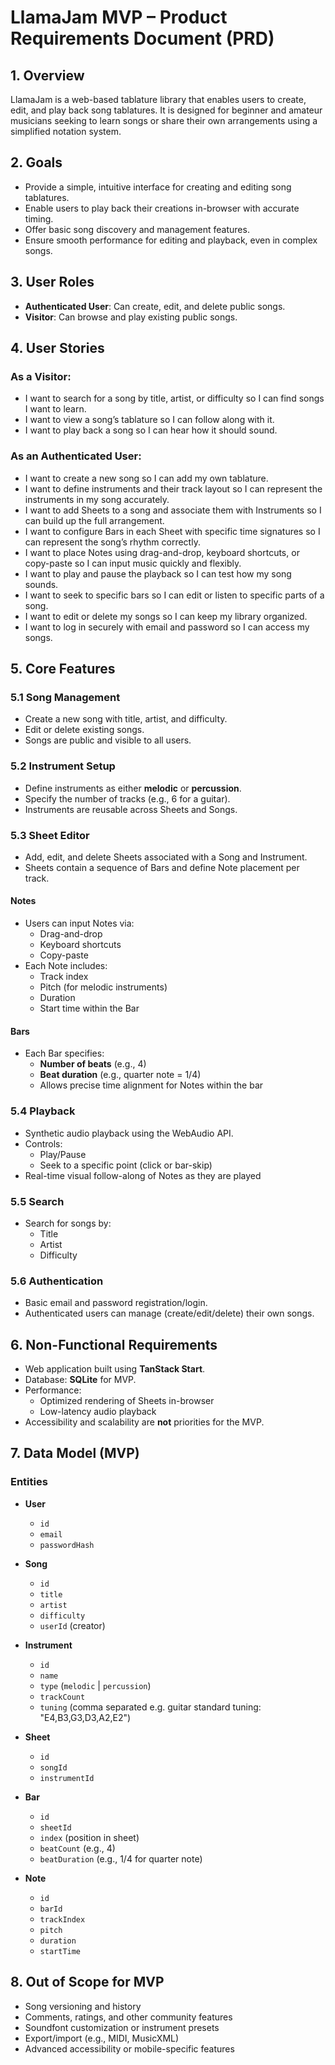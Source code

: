 # LlamaJam MVP – Product Requirements Document (PRD)

## 1. Overview

LlamaJam is a web-based tablature library that enables users to create, edit, and play back song tablatures. It is designed for beginner and amateur musicians seeking to learn songs or share their own arrangements using a simplified notation system.

## 2. Goals

- Provide a simple, intuitive interface for creating and editing song tablatures.
- Enable users to play back their creations in-browser with accurate timing.
- Offer basic song discovery and management features.
- Ensure smooth performance for editing and playback, even in complex songs.

## 3. User Roles

- **Authenticated User**: Can create, edit, and delete public songs.
- **Visitor**: Can browse and play existing public songs.

## 4. User Stories

### As a Visitor:

- I want to search for a song by title, artist, or difficulty so I can find songs I want to learn.
- I want to view a song’s tablature so I can follow along with it.
- I want to play back a song so I can hear how it should sound.

### As an Authenticated User:

- I want to create a new song so I can add my own tablature.
- I want to define instruments and their track layout so I can represent the instruments in my song accurately.
- I want to add Sheets to a song and associate them with Instruments so I can build up the full arrangement.
- I want to configure Bars in each Sheet with specific time signatures so I can represent the song’s rhythm correctly.
- I want to place Notes using drag-and-drop, keyboard shortcuts, or copy-paste so I can input music quickly and flexibly.
- I want to play and pause the playback so I can test how my song sounds.
- I want to seek to specific bars so I can edit or listen to specific parts of a song.
- I want to edit or delete my songs so I can keep my library organized.
- I want to log in securely with email and password so I can access my songs.

## 5. Core Features

### 5.1 Song Management

- Create a new song with title, artist, and difficulty.
- Edit or delete existing songs.
- Songs are public and visible to all users.

### 5.2 Instrument Setup

- Define instruments as either **melodic** or **percussion**.
- Specify the number of tracks (e.g., 6 for a guitar).
- Instruments are reusable across Sheets and Songs.

### 5.3 Sheet Editor

- Add, edit, and delete Sheets associated with a Song and Instrument.
- Sheets contain a sequence of Bars and define Note placement per track.

#### Notes

- Users can input Notes via:
  - Drag-and-drop
  - Keyboard shortcuts
  - Copy-paste
- Each Note includes:
  - Track index
  - Pitch (for melodic instruments)
  - Duration
  - Start time within the Bar

#### Bars

- Each Bar specifies:
  - **Number of beats** (e.g., 4)
  - **Beat duration** (e.g., quarter note = 1/4)
  - Allows precise time alignment for Notes within the bar

### 5.4 Playback

- Synthetic audio playback using the WebAudio API.
- Controls:
  - Play/Pause
  - Seek to a specific point (click or bar-skip)
- Real-time visual follow-along of Notes as they are played

### 5.5 Search

- Search for songs by:
  - Title
  - Artist
  - Difficulty

### 5.6 Authentication

- Basic email and password registration/login.
- Authenticated users can manage (create/edit/delete) their own songs.

## 6. Non-Functional Requirements

- Web application built using **TanStack Start**.
- Database: **SQLite** for MVP.
- Performance:
  - Optimized rendering of Sheets in-browser
  - Low-latency audio playback
- Accessibility and scalability are **not** priorities for the MVP.

## 7. Data Model (MVP)

### Entities

- **User**

  - `id`
  - `email`
  - `passwordHash`

- **Song**

  - `id`
  - `title`
  - `artist`
  - `difficulty`
  - `userId` (creator)

- **Instrument**

  - `id`
  - `name`
  - `type` (`melodic` | `percussion`)
  - `trackCount`
  - `tuning` (comma separated e.g. guitar standard tuning: "E4,B3,G3,D3,A2,E2")

- **Sheet**

  - `id`
  - `songId`
  - `instrumentId`

- **Bar**

  - `id`
  - `sheetId`
  - `index` (position in sheet)
  - `beatCount` (e.g., 4)
  - `beatDuration` (e.g., 1/4 for quarter note)

- **Note**
  - `id`
  - `barId`
  - `trackIndex`
  - `pitch`
  - `duration`
  - `startTime`

## 8. Out of Scope for MVP

- Song versioning and history
- Comments, ratings, and other community features
- Soundfont customization or instrument presets
- Export/import (e.g., MIDI, MusicXML)
- Advanced accessibility or mobile-specific features

